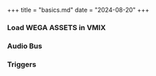 +++
title = "basics.md"
date = "2024-08-20"
+++

### Load WEGA ASSETS in VMIX


### Audio Bus


### Triggers



